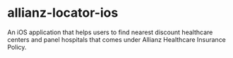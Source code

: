 # allianz-locator-ios
An iOS application that helps users to find nearest discount healthcare centers and panel hospitals that comes under Allianz Healthcare Insurance Policy.
